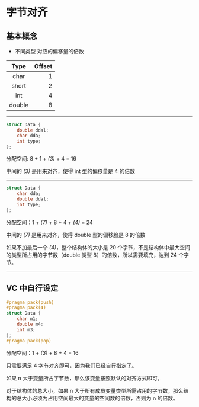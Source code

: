 # 字节对齐

## 基本概念

- 不同类型 对应的偏移量的倍数

| Type   | Offset  |
| :-----: | ------: |
| char   | 1       |
| short  | 2       |
| int    | 4       |
| double | 8       |

---

``` c++
struct Data {
    double ddal;
    char dda;
    int type;
};
```
分配空间: 8 + 1 + _(3)_ + 4 = 16

中间的 _(3)_ 是用来对齐，使得 int 型的偏移量是 4 的倍数

---

``` c++
struct Data {
    char dda;
    double ddal;
    int type;
};
```
分配空间：1 + _(7)_ + 8 + 4 + _(4)_ = 24

中间的 _(7)_ 是用来对齐，使得 double 型的偏移脸是 8 的倍数

如果不加最后一个 _(4)_，整个结构体的大小是 20 个字节，不是结构体中最大空间的类型所占用的字节数（double 类型 8）的倍数，所以需要填充，达到 24 个字节。

---

## VC 中自行设定

``` c++
#pragma pack(push)
#pragma pack(4)
struct Data {
    char m1;
    double m4;
    int m3;
};
#pragma pack(pop)
```

分配空间：1 + _(3)_ + 8 + 4 = 16

只需要满足 4 字节对齐即可，因为我们已经自行指定了。

如果 n 大于变量所占字节数，那么该变量按照默认的对齐方式即可。

对于结构体的总大小，如果 n 大于所有成员变量类型所需占用的字节数，那么结构的总大小必须为占用空间最大的变量的空间数的倍数，否则为 n 的倍数。

